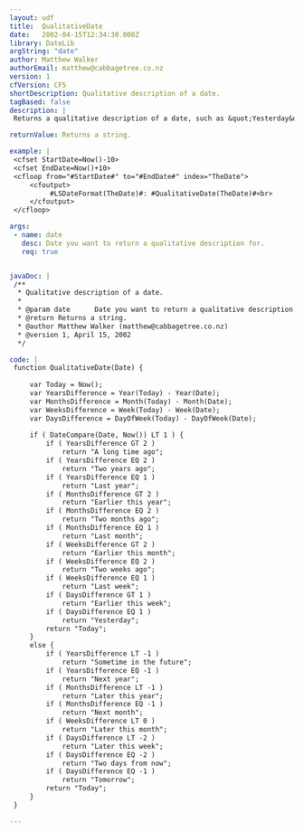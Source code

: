 ```yaml
---
layout: udf
title:  QualitativeDate
date:   2002-04-15T12:34:30.000Z
library: DateLib
argString: "date"
author: Matthew Walker
authorEmail: matthew@cabbagetree.co.nz
version: 1
cfVersion: CF5
shortDescription: Qualitative description of a date.
tagBased: false
description: |
 Returns a qualitative description of a date, such as &quot;Yesterday&quot; or &quot;Later this month&quot;.

returnValue: Returns a string.

example: |
 <cfset StartDate=Now()-10>
 <cfset EndDate=Now()+10>
 <cfloop from="#StartDate#" to="#EndDate#" index="TheDate">
     <cfoutput>
          #LSDateFormat(TheDate)#: #QualitativeDate(TheDate)#<br>
     </cfoutput>
 </cfloop>

args:
 - name: date
   desc: Date you want to return a qualitative description for.
   req: true


javaDoc: |
 /**
  * Qualitative description of a date.
  * 
  * @param date      Date you want to return a qualitative description for. 
  * @return Returns a string. 
  * @author Matthew Walker (matthew@cabbagetree.co.nz) 
  * @version 1, April 15, 2002 
  */

code: |
 function QualitativeDate(Date) {
 
     var Today = Now();
     var YearsDifference = Year(Today) - Year(Date);
     var MonthsDifference = Month(Today) - Month(Date);
     var WeeksDifference = Week(Today) - Week(Date);
     var DaysDifference = DayOfWeek(Today) - DayOfWeek(Date);
     
     if ( DateCompare(Date, Now()) LT 1 ) {
         if ( YearsDifference GT 2 )
             return "A long time ago";
         if ( YearsDifference EQ 2 )
             return "Two years ago";
         if ( YearsDifference EQ 1 )
             return "Last year";
         if ( MonthsDifference GT 2 )
             return "Earlier this year";
         if ( MonthsDifference EQ 2 )
             return "Two months ago";
         if ( MonthsDifference EQ 1 )
             return "Last month";
         if ( WeeksDifference GT 2 )
             return "Earlier this month";
         if ( WeeksDifference EQ 2 )
             return "Two weeks ago";
         if ( WeeksDifference EQ 1 )
             return "Last week";    
         if ( DaysDifference GT 1 )
             return "Earlier this week";
         if ( DaysDifference EQ 1 )
             return "Yesterday";    
         return "Today";
     }        
     else {
         if ( YearsDifference LT -1 )
             return "Sometime in the future";
         if ( YearsDifference EQ -1 )
             return "Next year";
         if ( MonthsDifference LT -1 )
             return "Later this year";
         if ( MonthsDifference EQ -1 )
             return "Next month";
         if ( WeeksDifference LT 0 )
             return "Later this month";
         if ( DaysDifference LT -2 )
             return "Later this week";
         if ( DaysDifference EQ -2 )
             return "Two days from now";
         if ( DaysDifference EQ -1 )
             return "Tomorrow";    
         return "Today";    
     }        
 }

---
```



